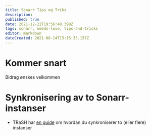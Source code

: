```yaml
---
title: Sonarr Tips og Triks
description: 
published: true
date: 2021-12-22T19:56:48.398Z
tags: sonarr, needs-love, tips-and-tricks
editor: markdown
dateCreated: 2021-08-14T15:15:35.157Z
---
```


# Kommer snart

Bidrag ønskes velkommen

# Synkronisering av to Sonarr-instanser

- TRaSH har [en guide](https://trash-guides.info/Radarr/Tips/Sync-2-radarr-sonarr/) om hvordan du synkroniserer to (eller flere) instanser